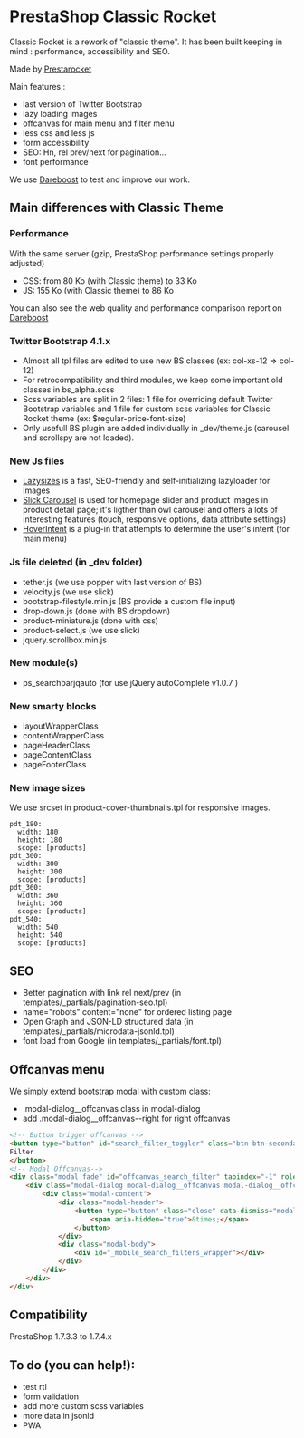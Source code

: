 # PrestaShop Classic Rocket

Classic Rocket is a rework of "classic theme". It has been built keeping in  mind : performance, accessibility and SEO.

Made by [Prestarocket](//www.prestarocket.com/blog/)

Main features :
- last version of Twitter Bootstrap
- lazy loading images
- offcanvas for main menu and filter menu
- less css and less js
- form accessibility
- SEO: Hn, rel prev/next for pagination...
- font performance

We use [Dareboost](https://www.dareboost.com/) to test and improve our work.

## Main differences with Classic Theme
### Performance
With the same server (gzip, PrestaShop performance settings properly adjusted)
- CSS: from 80 Ko (with Classic theme) to 33 Ko
- JS: 155 Ko (with Classic theme) to 86 Ko

You can also see the web quality and performance comparison report on [Dareboost](https://www.dareboost.com/en/comparison/d_5b51dc70e967906045fd3683/d_5b51dc70e967906045fd3684)
### Twitter Bootstrap 4.1.x

- Almost all tpl files are edited to use new BS classes (ex: col-xs-12 => col-12)
- For retrocompatibility and third modules, we keep some important old classes in bs_alpha.scss      
- Scss variables are split in 2 files: 1 file for overriding default Twitter Bootstrap variables and 1 file for custom scss variables for Classic Rocket theme (ex: $regular-price-font-size)
- Only usefull BS plugin are added individually in _dev/theme.js (carousel and scrollspy are not loaded). 


### New Js files
- [Lazysizes](https://github.com/aFarkas/lazysizes) is a fast, SEO-friendly and self-initializing lazyloader for images
- [Slick Carousel](http://kenwheeler.github.io/slick/) is used for homepage slider and product images in product detail page; it's ligther than owl carousel and offers a lots of interesting features (touch, responsive options, data attribute settings)
- [HoverIntent](https://github.com/briancherne/jquery-hoverIntent) is a plug-in that attempts to determine the user's intent (for main menu)


### Js file deleted (in _dev folder)
- tether.js (we use popper with last version of BS)
- velocity.js (we use slick)
- bootstrap-filestyle.min.js (BS provide a custom file input)
- drop-down.js (done with BS dropdown)
- product-miniature.js (done with css)
- product-select.js (we use slick)
- jquery.scrollbox.min.js


### New module(s)
- ps_searchbarjqauto (for use jQuery autoComplete v1.0.7 )
    
### New smarty blocks
- layoutWrapperClass
- contentWrapperClass
- pageHeaderClass
- pageContentClass
- pageFooterClass

### New image sizes
We use srcset in product-cover-thumbnails.tpl for responsive images.

    pdt_180:
      width: 180
      height: 180
      scope: [products]
    pdt_300:
      width: 300
      height: 300
      scope: [products]
    pdt_360:
      width: 360
      height: 360
      scope: [products]
    pdt_540:
      width: 540
      height: 540
      scope: [products]

## SEO
- Better pagination with link rel next/prev (in templates/_partials/pagination-seo.tpl)
- name="robots" content="none" for ordered listing page
- Open Graph and JSON-LD structured data (in templates/_partials/microdata-jsonld.tpl)
- font load from Google (in templates/_partials/font.tpl)

## Offcanvas menu
We simply extend bootstrap modal with custom class:
- .modal-dialog__offcanvas class in modal-dialog
- add .modal-dialog__offcanvas--right for right offcanvas

```html
<!-- Button trigger offcanvas -->
<button type="button" id="search_filter_toggler" class="btn btn-secondary d-md-none" data-target="#offcanvas_search_filter" data-toggle="modal">
Filter
</button>
<!-- Modal Offcanvas-->
<div class="modal fade" id="offcanvas_search_filter" tabindex="-1" role="dialog" data-modal-hide-mobile>
    <div class="modal-dialog modal-dialog__offcanvas modal-dialog__offcanvas--right" role="document">
        <div class="modal-content">
            <div class="modal-header">
                <button type="button" class="close" data-dismiss="modal" aria-label="Close">
                    <span aria-hidden="true">&times;</span>
                </button>
            </div>
            <div class="modal-body">
                <div id="_mobile_search_filters_wrapper"></div>
            </div>
        </div>
    </div>
</div>
```

## Compatibility
PrestaShop 1.7.3.3 to 1.7.4.x

## To do (you can help!):
- test rtl
- form validation
- add more custom scss variables
- more data in jsonld
- PWA